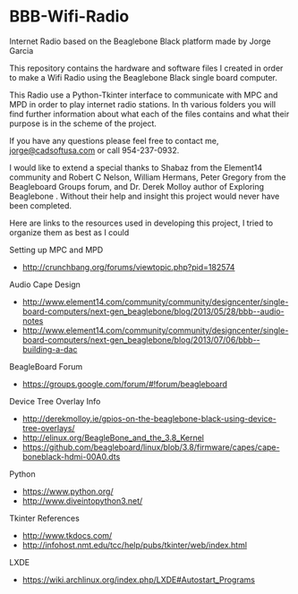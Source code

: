 # BBB-Wifi-Radio
Internet Radio based on the Beaglebone Black platform made by Jorge Garcia

This repository contains the hardware and software files I created in order to make a Wifi Radio using the Beaglebone Black
single board computer.

This Radio use a Python-Tkinter interface to communicate with MPC and MPD in order to play internet radio stations. In th
various folders you will find further information about what each of the files contains and what their purpose is in the
scheme of the project.

If you have any questions please feel free to contact me, jorge@cadsoftusa.com or call 954-237-0932.

I would like to extend a special thanks to Shabaz from the Element14 community and Robert C Nelson, William Hermans,
Peter Gregory from the Beagleboard Groups forum, and Dr. Derek Molloy author of Exploring Beaglebone . Without their help and insight this project would never have been completed.

Here are links to the resources used in developing this project, I tried to organize them as best as I could

Setting up MPC and MPD
* http://crunchbang.org/forums/viewtopic.php?pid=182574

Audio Cape Design
* http://www.element14.com/community/community/designcenter/single-board-computers/next-gen_beaglebone/blog/2013/05/28/bbb--audio-notes
* http://www.element14.com/community/community/designcenter/single-board-computers/next-gen_beaglebone/blog/2013/07/06/bbb--building-a-dac

BeagleBoard Forum
* https://groups.google.com/forum/#!forum/beagleboard

Device Tree Overlay Info
* http://derekmolloy.ie/gpios-on-the-beaglebone-black-using-device-tree-overlays/
* http://elinux.org/BeagleBone_and_the_3.8_Kernel
* https://github.com/beagleboard/linux/blob/3.8/firmware/capes/cape-boneblack-hdmi-00A0.dts

Python
* https://www.python.org/
* http://www.diveintopython3.net/

Tkinter References
* http://www.tkdocs.com/
* http://infohost.nmt.edu/tcc/help/pubs/tkinter/web/index.html

LXDE 
* https://wiki.archlinux.org/index.php/LXDE#Autostart_Programs

